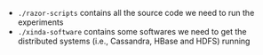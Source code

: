* `./razor-scripts` contains all the source code we need to run the experiments
* `./xinda-software` contains some softwares we need to get the distributed systems (i.e., Cassandra, HBase and HDFS) running
